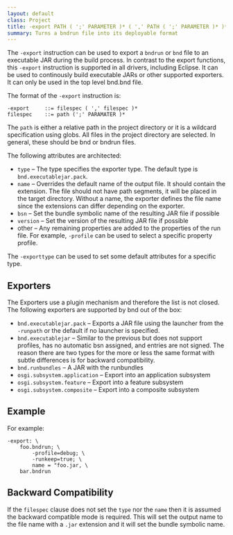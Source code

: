 ```yaml
---
layout: default
class: Project
title: -export PATH ( ';' PARAMETER )* ( ',' PATH ( ';' PARAMETER )* )*
summary: Turns a bndrun file into its deployable format 
---
```


The `-export` instruction can be used to export a `bndrun` or `bnd` file to an executable JAR during the build process. In contrast to the export functions, this `-export` instruction is supported in all drivers, including Eclipse. It can be used to continously build executable JARs or other supported exporters. It can only be used in the top level bnd.bnd file.

The format of the `-export` instruction is:

    -export     ::= filespec ( ',' filespec )*
    filespec    ::= path (';' PARAMATER )*

The `path` is either a relative path in the project directory or it is a wildcard specification using globs. All files in the project directory are selected. In general, these should be bnd or bndrun files.

The following attributes are architected:

* `type` – The type specifies the exporter type. The default type is `bnd.executablejar.pack`.
* `name` – Overrides the default name of the output file. It should contain the extension. The file should not have path segments, it will be placed in the target directory. Without a name, the exporter defines the file name since the extensions can differ depending on the exporter.
* `bsn` – Set the bundle symbolic name of the resulting JAR file if possible
* `version` – Set the version of the resulting JAR file if possible
* other – Any remaining properties are added to the properties of the run file. For example, `-profile` can be used to select a specific property profile.

The `-exporttype` can be used to set some default attributes for a specific type.

## Exporters

The Exporters use a plugin mechanism and therefore the list is not closed. The following exporters are supported by bnd out of the box:

* `bnd.executablejar.pack` – Exports a JAR file using the launcher from the `-runpath` or the default if no launcher is specified.
* `bnd.executablejar` – Similar to the previous but does not support profiles, has no automatic bsn assigned, and entries are not signed. The reason there are two types for the more or less the same format with subtle differences is for backward compatibility.
* `bnd.runbundles` – A JAR with the runbundles
* `osgi.subsystem.application` – Export into an application subsystem
* `osgi.subsystem.feature` – Export into a feature subsystem 
* `osgi.subsystem.composite` – Export into a composite subsystem

## Example

For example:

    -export: \
        foo.bndrun; \
            -profile=debug; \
            -runkeep=true; \
            name = "foo.jar, \
        bar.bndrun

## Backward Compatibility

If the  `filespec` clause does not set the `type` nor the `name` then it is assumed the backward compatible mode is required. This will set the output name to the file name with a `.jar` extension and it will set the bundle symbolic name.
